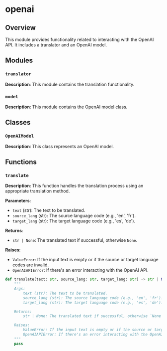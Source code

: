 # openai

## Overview

This module provides functionality related to interacting with the OpenAI API. It includes a translator and an OpenAI model.


## Modules

### `translator`

**Description**:  This module contains the translation functionality.


### `model`

**Description**: This module contains the OpenAI model class.


## Classes

### `OpenAIModel`

**Description**:  This class represents an OpenAI model.


## Functions

### `translate`

**Description**:  This function handles the translation process using an appropriate translation method.

**Parameters**:
- `text` (str): The text to be translated.
- `source_lang` (str): The source language code (e.g., 'en', 'fr').
- `target_lang` (str): The target language code (e.g., 'es', 'de').

**Returns**:
- `str | None`: The translated text if successful, otherwise `None`.


**Raises**:
- `ValueError`: If the input text is empty or if the source or target language codes are invalid.
- `OpenAIAPIError`: If there's an error interacting with the OpenAI API.


```python
def translate(text: str, source_lang: str, target_lang: str) -> str | None:
    """
    Args:
        text (str): The text to be translated.
        source_lang (str): The source language code (e.g., 'en', 'fr').
        target_lang (str): The target language code (e.g., 'es', 'de').

    Returns:
        str | None: The translated text if successful, otherwise `None`.

    Raises:
        ValueError: If the input text is empty or if the source or target language codes are invalid.
        OpenAIAPIError: If there's an error interacting with the OpenAI API.
    """
    pass
```